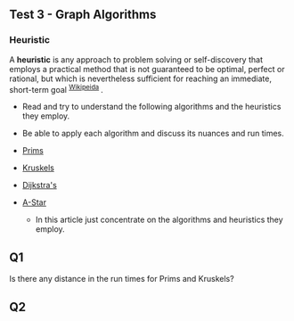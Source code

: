 ## Test 3 - Graph Algorithms

### Heuristic

A **heuristic** is any approach to problem solving or self-discovery that employs a practical method that is not guaranteed to be optimal, perfect or rational, but which is nevertheless sufficient for reaching an immediate, short-term goal <sup> [Wikipeida](https://en.wikipedia.org/wiki/Heuristic) </sup>.

- Read and try to understand the following algorithms and the heuristics they employ. 
- Be able to apply each algorithm and discuss its nuances and run times.

- [Prims](../../Lectures/L08/README.md)
- [Kruskels](../../Lectures/L08/README.md)
- [Dijkstra's](../../Lectures/L10/demo-dijkstra.ppt)
- [A-Star](https://www.redblobgames.com/pathfinding/a-star/introduction.html) 
  - In this article just concentrate on the algorithms and heuristics they employ. 



## Q1 

Is there any distance in the run times for Prims and Kruskels?

## Q2

